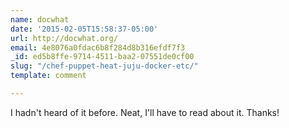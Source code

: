 ```yaml
---
name: docwhat
date: '2015-02-05T15:58:37-05:00'
url: http://docwhat.org/
email: 4e8076a0fdac6b8f284d8b316efdf7f3
_id: ed5b8ffe-9714-4511-baa2-07551de0cf00
slug: "/chef-puppet-heat-juju-docker-etc/"
template: comment

---
```


I hadn't heard of it before.  Neat, I'll have to read about it. Thanks!

